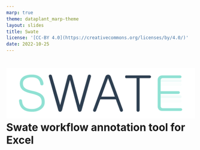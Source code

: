 ```yaml
---
marp: true
theme: dataplant_marp-theme
layout: slides
title: Swate
license: '[CC-BY 4.0](https://creativecommons.org/licenses/by/4.0/)'
date: 2022-10-25
---
```


# ![](../../img/_logos/Swate/Swate_logo_for_excel.svg) Swate workflow annotation tool for Excel
